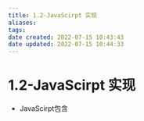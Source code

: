 ```yaml
---
title: 1.2-JavaScirpt 实现
aliases: 
tags: 
date created: 2022-07-15 10:43:43
date updated: 2022-07-15 10:44:33
---
```


# 1.2-JavaScirpt 实现
- JavaScirpt包含